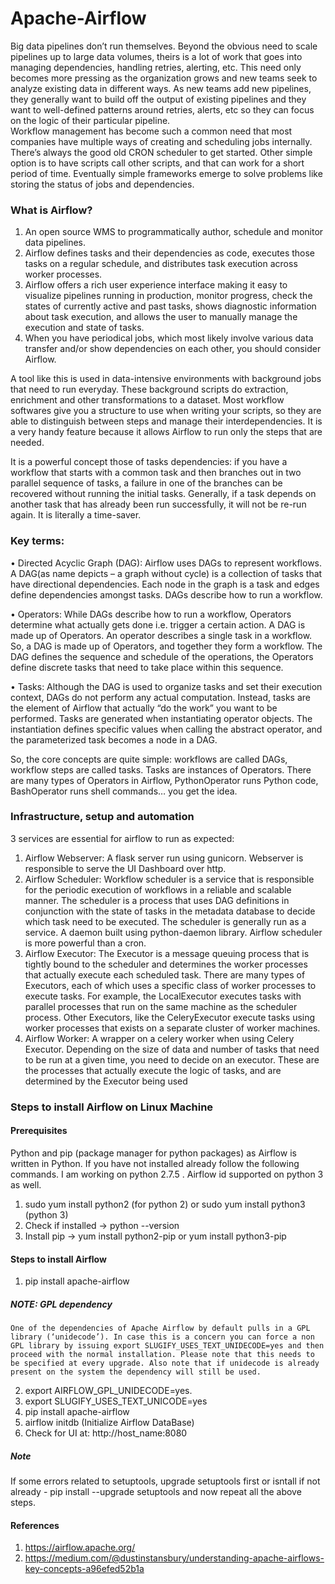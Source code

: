 # Apache-Airflow

Big data pipelines don’t run themselves. Beyond the obvious need to scale pipelines up to large data volumes, theirs is a lot of work that goes into managing dependencies, handling retries, alerting, etc. This need only becomes more pressing as the organization grows and new teams seek to analyze existing data in different ways. As new teams add new pipelines, they generally want to build off the output of existing pipelines and they want to well-defined patterns around retries, alerts, etc so they can focus on the logic of their particular pipeline.  
Workflow management has become such a common need that most companies have multiple ways of creating and scheduling jobs internally. There’s always the good old CRON scheduler to get started. Other simple option is to have scripts call other scripts, and that can work for a short period of time. Eventually simple frameworks emerge to solve problems like storing the status of jobs and dependencies.

### What is Airflow?
1.	An open source WMS to programmatically author, schedule and monitor data pipelines.
2.	Airflow defines tasks and their dependencies as code, executes those tasks on a regular schedule, and distributes task execution across worker processes. 
3.	Airflow offers a rich user experience interface making it easy to visualize pipelines running in production, monitor progress, check the states of currently active and past tasks, shows diagnostic information about task execution, and allows the user to manually manage the execution and state of tasks.
4.	When you have periodical jobs, which most likely involve various data transfer and/or show dependencies on each other, you should consider Airflow.

A tool like this is used in data-intensive environments with background jobs that need to run everyday. These background scripts do extraction, enrichment and other transformations to a dataset. Most workflow softwares give you a structure to use when writing your scripts, so they are able to distinguish between steps and manage their interdependencies. It is a very handy feature because it allows Airflow to run only the steps that are needed.

It is a powerful concept those of tasks dependencies: if you have a workflow that starts with a common task and then branches out in two parallel sequence of tasks, a failure in one of the branches can be recovered without running the initial tasks. Generally, if a task depends on another task that has already been run successfully, it will not be re-run again. It is literally a time-saver.

### Key terms: 
•	Directed Acyclic Graph (DAG):     Airflow uses DAGs to represent workflows. A DAG(as name depicts – a graph without cycle) is a collection of tasks that have directional dependencies. Each node in the graph is a task and edges define dependencies amongst tasks. DAGs describe how to run a workflow.

•	Operators:     While DAGs describe how to run a workflow, Operators determine what actually gets done i.e. trigger a certain action. A DAG is made up of Operators. An operator describes a single task in a workflow. 
So, a DAG is made up of Operators, and together they form a workflow. The DAG defines the sequence and schedule of the operations,  the Operators define discrete tasks that need to take place within this sequence.

•	Tasks: Although the DAG is used to organize tasks and set their execution context, DAGs do not perform any actual computation. Instead, tasks are the element of Airflow that actually “do the work” you want to be performed. Tasks are generated when instantiating operator objects. The instantiation defines specific values when calling the abstract operator, and the parameterized task becomes a node in a DAG.

So, the core concepts are quite simple: workflows are called DAGs, workflow steps are called tasks. Tasks are instances of Operators. There are many types of Operators in Airflow, PythonOperator runs Python code, BashOperator runs shell commands… you get the idea.

### Infrastructure, setup and automation 
3 services are essential for airflow to run as expected:
1.	Airflow Webserver:   A flask server run using gunicorn. Webserver is responsible to serve the UI Dashboard  over http.
2.	Airflow Scheduler: Workflow scheduler is a service that is responsible for the periodic execution of workflows in a reliable and scalable manner. The scheduler is a process that uses DAG definitions in  conjunction with the state of tasks in the metadata database to decide which task need to be executed. The scheduler is generally run as a service.  A daemon built using python-daemon library. Airflow scheduler is more powerful than a cron. 
3.	Airflow Executor: The Executor is a message queuing process that is tightly bound to the scheduler and determines the worker processes that actually execute each scheduled task. There are many types of Executors, each of which uses a specific class of worker processes to execute tasks. For example, the LocalExecutor executes tasks with parallel processes that run on the same machine as the scheduler process. Other Executors, like the CeleryExecutor execute tasks using worker processes that exists on a separate cluster of worker machines. 
4.	Airflow Worker: A wrapper on a celery worker when using Celery Executor. Depending on the size of data and number of tasks that need to be run at a given time, you need to decide on an executor. These are the processes that actually execute the logic of tasks, and are determined by the Executor being used 

### Steps to install Airflow on Linux Machine

#### Prerequisites
Python and pip (package manager for python packages) as Airflow is written in Python. If you have not installed already follow the following commands. I am working on python 2.7.5 . Airflow id supported on python 3 as well.
1. sudo yum install python2 (for python 2) or sudo yum install python3 (python 3)
2. Check if installed -> python --version
3. Install pip -> yum install python2-pip or yum install python3-pip
  
#### Steps to install Airflow
1. pip install apache-airflow 
	
  ##### NOTE: GPL dependency
    One of the dependencies of Apache Airflow by default pulls in a GPL library (‘unidecode’). In case this is a concern you can force a non GPL library by issuing export SLUGIFY_USES_TEXT_UNIDECODE=yes and then proceed with the normal installation. Please note that this needs to be specified at every upgrade. Also note that if unidecode is already present on the system the dependency will still be used.

2. export AIRFLOW_GPL_UNIDECODE=yes.
3. export SLUGIFY_USES_TEXT_UNICODE=yes
4. pip install apache-airflow
5. airflow initdb (Initialize Airflow DataBase)
6. Check for UI at: http://host_name:8080

##### Note 
If some errors related to setuptools, upgrade setuptools first or isntall if not already - pip install --upgrade setuptools and now repeat all the above steps.

#### References
1. https://airflow.apache.org/ 
2. https://medium.com/@dustinstansbury/understanding-apache-airflows-key-concepts-a96efed52b1a 
